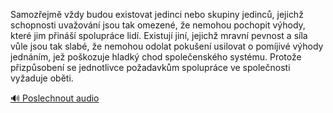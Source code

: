 
Samozřejmě vždy budou existovat jedinci nebo skupiny jedinců, jejichž schopnosti uvažování jsou tak omezené, že nemohou pochopit výhody, které jim přináší spolupráce lidí. Existují jiní, jejichž mravní pevnost a síla vůle jsou tak slabé, že nemohou odolat pokušení usilovat o pomíjivé výhody jednáním, jež poškozuje hladký chod společenského systému. Protože přizpůsobení se jednotlivce požadavkům spolupráce ve společnosti vyžaduje oběti.

[🔊 Poslechnout audio](/data/7-paragraphs/audio/chapter_35/para_005-Samozejm-vdy-budou-existovat-jedinci-nebo-skupi.mp3)
